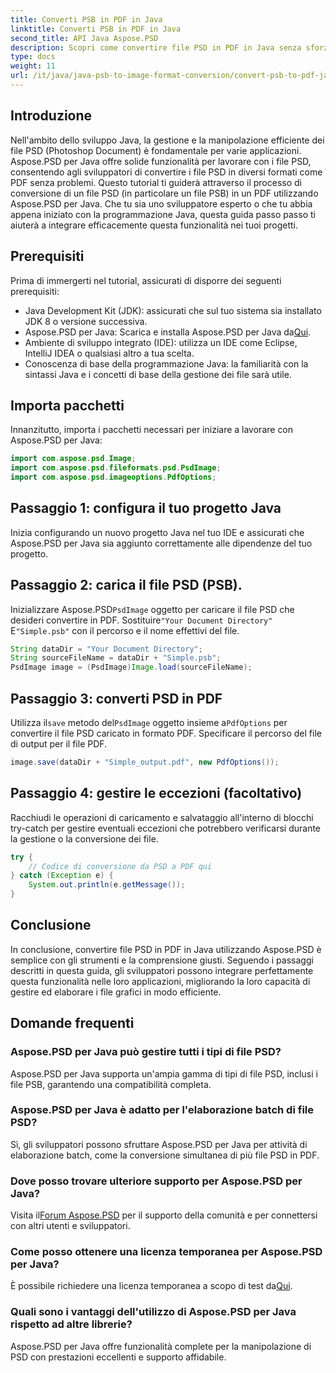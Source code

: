 ```yaml
---
title: Converti PSB in PDF in Java
linktitle: Converti PSB in PDF in Java
second_title: API Java Aspose.PSD
description: Scopri come convertire file PSD in PDF in Java senza sforzo utilizzando Aspose.PSD. Ideale per gli sviluppatori che desiderano semplificare la gestione dei file grafici.
type: docs
weight: 11
url: /it/java/java-psb-to-image-format-conversion/convert-psb-to-pdf-java/
---
```

## Introduzione
Nell'ambito dello sviluppo Java, la gestione e la manipolazione efficiente dei file PSD (Photoshop Document) è fondamentale per varie applicazioni. Aspose.PSD per Java offre solide funzionalità per lavorare con i file PSD, consentendo agli sviluppatori di convertire i file PSD in diversi formati come PDF senza problemi. Questo tutorial ti guiderà attraverso il processo di conversione di un file PSD (in particolare un file PSB) in un PDF utilizzando Aspose.PSD per Java. Che tu sia uno sviluppatore esperto o che tu abbia appena iniziato con la programmazione Java, questa guida passo passo ti aiuterà a integrare efficacemente questa funzionalità nei tuoi progetti.
## Prerequisiti
Prima di immergerti nel tutorial, assicurati di disporre dei seguenti prerequisiti:
- Java Development Kit (JDK): assicurati che sul tuo sistema sia installato JDK 8 o versione successiva.
-  Aspose.PSD per Java: Scarica e installa Aspose.PSD per Java da[Qui](https://releases.aspose.com/psd/java/).
- Ambiente di sviluppo integrato (IDE): utilizza un IDE come Eclipse, IntelliJ IDEA o qualsiasi altro a tua scelta.
- Conoscenza di base della programmazione Java: la familiarità con la sintassi Java e i concetti di base della gestione dei file sarà utile.

## Importa pacchetti
Innanzitutto, importa i pacchetti necessari per iniziare a lavorare con Aspose.PSD per Java:
```java
import com.aspose.psd.Image;
import com.aspose.psd.fileformats.psd.PsdImage;
import com.aspose.psd.imageoptions.PdfOptions;
```
## Passaggio 1: configura il tuo progetto Java
Inizia configurando un nuovo progetto Java nel tuo IDE e assicurati che Aspose.PSD per Java sia aggiunto correttamente alle dipendenze del tuo progetto.
## Passaggio 2: carica il file PSD (PSB).
 Inizializzare Aspose.PSD`PsdImage` oggetto per caricare il file PSD che desideri convertire in PDF. Sostituire`"Your Document Directory"` E`"Simple.psb"` con il percorso e il nome effettivi del file.
```java
String dataDir = "Your Document Directory";
String sourceFileName = dataDir + "Simple.psb";
PsdImage image = (PsdImage)Image.load(sourceFileName);
```
## Passaggio 3: converti PSD in PDF
 Utilizza il`save` metodo del`PsdImage` oggetto insieme a`PdfOptions` per convertire il file PSD caricato in formato PDF. Specificare il percorso del file di output per il file PDF.
```java
image.save(dataDir + "Simple_output.pdf", new PdfOptions());
```
## Passaggio 4: gestire le eccezioni (facoltativo)
Racchiudi le operazioni di caricamento e salvataggio all'interno di blocchi try-catch per gestire eventuali eccezioni che potrebbero verificarsi durante la gestione o la conversione dei file.
```java
try {
    // Codice di conversione da PSD a PDF qui
} catch (Exception e) {
    System.out.println(e.getMessage());
}
```

## Conclusione
In conclusione, convertire file PSD in PDF in Java utilizzando Aspose.PSD è semplice con gli strumenti e la comprensione giusti. Seguendo i passaggi descritti in questa guida, gli sviluppatori possono integrare perfettamente questa funzionalità nelle loro applicazioni, migliorando la loro capacità di gestire ed elaborare i file grafici in modo efficiente.

## Domande frequenti
### Aspose.PSD per Java può gestire tutti i tipi di file PSD?
Aspose.PSD per Java supporta un'ampia gamma di tipi di file PSD, inclusi i file PSB, garantendo una compatibilità completa.
### Aspose.PSD per Java è adatto per l'elaborazione batch di file PSD?
Sì, gli sviluppatori possono sfruttare Aspose.PSD per Java per attività di elaborazione batch, come la conversione simultanea di più file PSD in PDF.
### Dove posso trovare ulteriore supporto per Aspose.PSD per Java?
 Visita il[Forum Aspose.PSD](https://forum.aspose.com/c/psd/34) per il supporto della comunità e per connettersi con altri utenti e sviluppatori.
### Come posso ottenere una licenza temporanea per Aspose.PSD per Java?
 È possibile richiedere una licenza temporanea a scopo di test da[Qui](https://purchase.aspose.com/temporary-license/).
### Quali sono i vantaggi dell'utilizzo di Aspose.PSD per Java rispetto ad altre librerie?
Aspose.PSD per Java offre funzionalità complete per la manipolazione di PSD con prestazioni eccellenti e supporto affidabile.